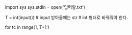 import sys
sys.stdin = open('입력할.txt')

T = int(input()) # input 받아올때는 str # int 형태로 바꿔줘야 한다.

for tc in range(1, T+1:)
